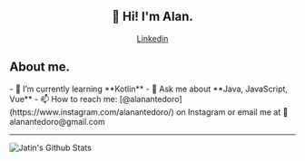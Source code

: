 <h2 align="center">👋 Hi! I'm Alan.</h2>
<p align="center">
  <a href="https://www.linkedin.com/in/alan-antedoro-147631195/">Linkedin</a>
</p>
<h2> About me. </h2>
- 🌱 I’m currently learning **Kotlin**
- 💬 Ask me about **Java, JavaScript, Vue**
- 📫 How to reach me: [@alanantedoro](https://www.instagram.com/alanantedoro/) on Instagram or email me at 📧 alanantedoro@gmail.com

---

<img align="center" alt="Jatin's Github Stats" src="https://github-readme-stats.vercel.app/api?username=alanantedoro&show_icons=true&hide_border=true" />
